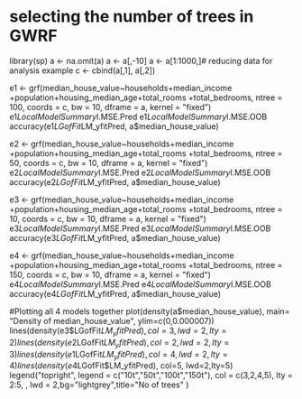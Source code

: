 # selecting the number of trees in GWRF


library(sp)
a <- na.omit(a)
a <- a[,-10]
a <- a[1:1000,]# reducing data for analysis example
c <- cbind(a[,1], a[,2])

e1 <- grf(median_house_value~households+median_income
              +population+housing_median_age+total_rooms
              +total_bedrooms,
              ntree = 100, 
              coords = c,
              bw = 10, 
              dframe  = a,
              kernel = "fixed")
e1$LocalModelSummary$l.MSE.Pred
e1$LocalModelSummary$l.MSE.OOB
accuracy(e1$LGofFit$LM_yfitPred, a$median_house_value)

e2 <- grf(median_house_value~households+median_income
              +population+housing_median_age+total_rooms
              +total_bedrooms,
              ntree = 50, 
              coords = c,
              bw = 10, 
              dframe  = a,
              kernel = "fixed")
e2$LocalModelSummary$l.MSE.Pred
e2$LocalModelSummary$l.MSE.OOB
accuracy(e2$LGofFit$LM_yfitPred, a$median_house_value)

e3 <- grf(median_house_value~households+median_income
              +population+housing_median_age+total_rooms
              +total_bedrooms,
              ntree = 10, 
              coords = c,
              bw = 10, 
              dframe  = a,
              kernel = "fixed")
e3$LocalModelSummary$l.MSE.Pred
e3$LocalModelSummary$l.MSE.OOB
accuracy(e3$LGofFit$LM_yfitPred, a$median_house_value)

e4 <- grf(median_house_value~households+median_income
              +population+housing_median_age+total_rooms
              +total_bedrooms,
              ntree = 150, 
              coords = c,
              bw = 10, 
              dframe  = a,
              kernel = "fixed")
e4$LocalModelSummary$l.MSE.Pred
e4$LocalModelSummary$l.MSE.OOB
accuracy(e4$LGofFit$LM_yfitPred, a$median_house_value)

#Plotting all 4 models together
plot(density(a$median_house_value), main= "Density of median_house_value", ylim=c(0,0.000007))
lines(density(e3$LGofFit$LM_yfitPred), col=3, lwd=2, lty=2)
lines(density(e2$LGofFit$LM_yfitPred), col=2, lwd=2,lty=3)
lines(density(e1$LGofFit$LM_yfitPred), col=4, lwd=2,lty=4)
lines(density(e4$LGofFit$LM_yfitPred), col=5, lwd=2,lty=5)
legend("topright", legend = c("10t","50t","100t","150t"), col = c(3,2,4,5), lty = 2:5, , lwd = 2,bg="lightgrey",title="No of trees" )

